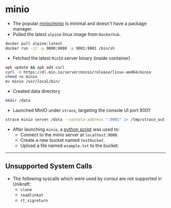 # minio
- The popular [minio/minio](https://hub.docker.com/r/minio/minio) is minimal and doesn't have a package manager.
- Pulled the latest `alpine` linux image from `Dockerhub`.
```bash
docker pull alpine:latest
docker run -it -p 9000:9000 -p 9001:9001 /bin/sh
```
- Fetched the latest `MinIO` server binary (inside container)
```sh
apk update && apk add curl
curl -O https://dl.min.io/server/minio/release/linux-amd64/minio
chmod +x minio
mv minio /usr/local/bin/
```
- Created data directory
```sh
mkdir /data
```
- Launched MinIO under `strace`, targeting the console UI port 9001:
```sh
strace minio server /data --console-address ":9001" 2> /tmp/strace_out.txt
```
- After launching `minio`, a [python script](app/minio_app.py) was used to:
    - Connect to the minio server at `localhost:9000`.
    - Create a new bucket named `testbucket`.
    - Upload a file named `example.txt` to the bucket.
---
## Unsupported System Calls
- The following syscalls which were used by consul are not supported in Unikraft:
    - `clone`
    - `readlinkat`
    - `rt_sigreturn`
